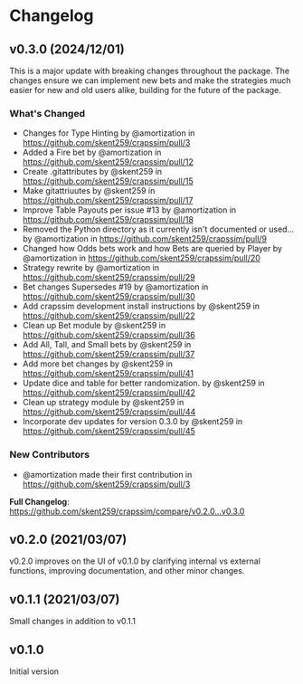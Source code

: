 # Changelog

<!--next-version-placeholder-->

## v0.3.0 (2024/12/01)

This is a major update with breaking changes throughout the package. The changes ensure we can implement new bets and make the strategies much easier for new and old users alike, building for the future of the package. 

### What's Changed
* Changes for Type Hinting by @amortization in https://github.com/skent259/crapssim/pull/3
* Added a Fire bet  by @amortization in https://github.com/skent259/crapssim/pull/12
* Create .gitattributes by @skent259 in https://github.com/skent259/crapssim/pull/15
* Make gitattriuutes by @skent259 in https://github.com/skent259/crapssim/pull/17
* Improve Table Payouts per issue #13 by @amortization in https://github.com/skent259/crapssim/pull/18
* Removed the Python directory as it currently isn't documented or used… by @amortization in https://github.com/skent259/crapssim/pull/9
* Changed how Odds bets work and how Bets are queried by Player by @amortization in https://github.com/skent259/crapssim/pull/20
* Strategy rewrite by @amortization in https://github.com/skent259/crapssim/pull/29
* Bet changes Supersedes #19 by @amortization in https://github.com/skent259/crapssim/pull/30
* Add crapssim development install instructions by @skent259 in https://github.com/skent259/crapssim/pull/22
* Clean up Bet module by @skent259 in https://github.com/skent259/crapssim/pull/36
* Add All, Tall, and Small bets by @skent259 in https://github.com/skent259/crapssim/pull/37
* Add more bet changes by @skent259 in https://github.com/skent259/crapssim/pull/41
* Update dice and table for better randomization. by @skent259 in https://github.com/skent259/crapssim/pull/42
* Clean up strategy module by @skent259 in https://github.com/skent259/crapssim/pull/44
* Incorporate dev updates for version 0.3.0 by @skent259 in https://github.com/skent259/crapssim/pull/45

### New Contributors

* @amortization made their first contribution in https://github.com/skent259/crapssim/pull/3

**Full Changelog**: https://github.com/skent259/crapssim/compare/v0.2.0...v0.3.0

## v0.2.0 (2021/03/07)

v0.2.0 improves on the UI of v0.1.0 by clarifying internal vs external functions, improving documentation, and other minor changes.

## v0.1.1 (2021/03/07)

Small changes in addition to v0.1.1

## v0.1.0

Initial version 